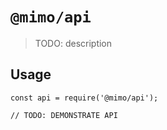 # `@mimo/api`

> TODO: description

## Usage

```
const api = require('@mimo/api');

// TODO: DEMONSTRATE API
```
